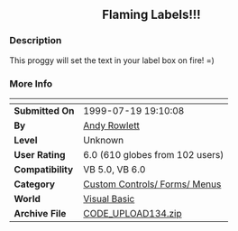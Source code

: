 ﻿<div align="center">

## Flaming Labels\!\!\!


</div>

### Description

This proggy will set the text in your label box on fire! =)
 
### More Info
 


<span>             |<span>
---                |---
**Submitted On**   |1999-07-19 19:10:08
**By**             |[Andy Rowlett](https://github.com/Planet-Source-Code/PSCIndex/blob/master/ByAuthor/andy-rowlett.md)
**Level**          |Unknown
**User Rating**    |6.0 (610 globes from 102 users)
**Compatibility**  |VB 5\.0, VB 6\.0
**Category**       |[Custom Controls/ Forms/  Menus](https://github.com/Planet-Source-Code/PSCIndex/blob/master/ByCategory/custom-controls-forms-menus__1-4.md)
**World**          |[Visual Basic](https://github.com/Planet-Source-Code/PSCIndex/blob/master/ByWorld/visual-basic.md)
**Archive File**   |[CODE\_UPLOAD134\.zip](https://github.com/Planet-Source-Code/andy-rowlett-flaming-labels__1-2522/archive/master.zip)








